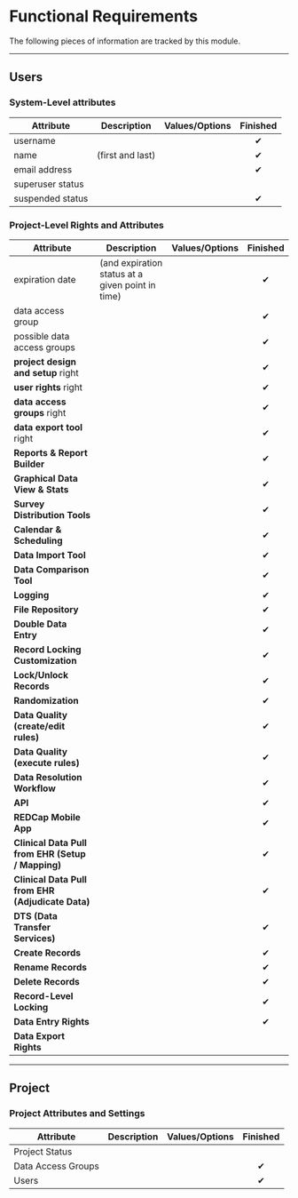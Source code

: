 # Functional Requirements
The following pieces of information are tracked by this module.

___
## Users
### System-Level attributes
| **Attribute**    | **Description**  | **Values/Options** | **Finished** |
| ---------------- | ---------------- | ------------------ | :----------: |
| username         |                  |                    |      ✔       |
| name             | (first and last) |                    |      ✔       |
| email address    |                  |                    |      ✔       |
| superuser status |                  |                    |              |
| suspended status |                  |                    |      ✔       |

### Project-Level Rights and Attributes
| **Attribute**                                     | **Description**                                  | **Values/Options** | **Finished** |
| ------------------------------------------------- | ------------------------------------------------ | ------------------ | :----------: |
| expiration date                                   | (and expiration status at a given point in time) |                    |      ✔       |
| data access group                                 |                                                  |                    |      ✔       |
| possible data access groups                       |                                                  |                    |      ✔       |
| **project design and setup** right                |                                                  |                    |      ✔       |
| **user rights** right                             |                                                  |                    |      ✔       |
| **data access groups** right                      |                                                  |                    |      ✔       |
| **data export tool** right                        |                                                  |                    |      ✔       |
| **Reports & Report Builder**                      |                                                  |                    |      ✔       |
| **Graphical Data View & Stats**                   |                                                  |                    |      ✔       |
| **Survey Distribution Tools**                     |                                                  |                    |      ✔       |
| **Calendar & Scheduling**                         |                                                  |                    |      ✔       |
| **Data Import Tool**                              |                                                  |                    |      ✔       |
| **Data Comparison Tool**                          |                                                  |                    |      ✔       |
| **Logging**                                       |                                                  |                    |      ✔       |
| **File Repository**                               |                                                  |                    |      ✔       |
| **Double Data Entry**                             |                                                  |                    |      ✔       |
| **Record Locking Customization**                  |                                                  |                    |      ✔       |
| **Lock/Unlock Records**                           |                                                  |                    |      ✔       |
| **Randomization**                                 |                                                  |                    |      ✔       |
| **Data Quality (create/edit rules)**              |                                                  |                    |      ✔       |
| **Data Quality (execute rules)**                  |                                                  |                    |      ✔       |
| **Data Resolution Workflow**                      |                                                  |                    |      ✔       |
| **API**                                           |                                                  |                    |      ✔       |
| **REDCap Mobile App**                             |                                                  |                    |      ✔       |
| **Clinical Data Pull from EHR (Setup / Mapping)** |                                                  |                    |      ✔       |
| **Clinical Data Pull from EHR (Adjudicate Data)** |                                                  |                    |      ✔       |
| **DTS (Data Transfer Services)**                  |                                                  |                    |      ✔       |
| **Create Records**                                |                                                  |                    |      ✔       |
| **Rename Records**                                |                                                  |                    |      ✔       |
| **Delete Records**                                |                                                  |                    |      ✔       |
| **Record-Level Locking**                          |                                                  |                    |      ✔       |
| **Data Entry Rights**                             |                                                  |                    |      ✔       |
| **Data Export Rights**                            |                                                  |                    |              |


---
## Project
### Project Attributes and Settings
| **Attribute**      | **Description** | **Values/Options** | **Finished** |
| ------------------ | --------------- | ------------------ | :----------: |
| Project Status     |                 |                    |              |
| Data Access Groups |                 |                    |      ✔       |
| Users              |                 |                    |      ✔       |

